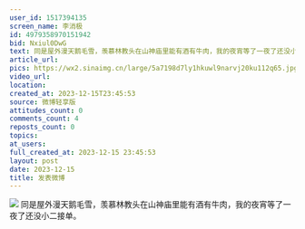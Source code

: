 ```yaml
---
user_id: 1517394135
screen_name: 李消极
id: 4979358970151942
bid: Nxiul0DwG
text: 同是屋外漫天鹅毛雪，羡慕林教头在山神庙里能有酒有牛肉，我的夜宵等了一夜了还没小二接单。 
article_url: 
pics: https://wx2.sinaimg.cn/large/5a7198d7ly1hkuwl9narvj20ku112q65.jpg
video_url: 
location: 
created_at: 2023-12-15T23:45:53
source: 微博轻享版
attitudes_count: 0
comments_count: 4
reposts_count: 0
topics: 
at_users: 
full_created_at: 2023-12-15 23:45:53
layout: post
date: 2023-12-15
title: 发表微博
---
```


![](https://image.baidu.com/search/down?url=https://wx2.sinaimg.cn/large/5a7198d7ly1hkuwl9narvj20ku112q65.jpg)
同是屋外漫天鹅毛雪，羡慕林教头在山神庙里能有酒有牛肉，我的夜宵等了一夜了还没小二接单。 
